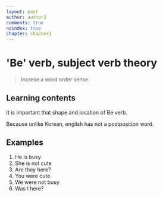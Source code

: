```yaml
---
layout: post
author: author2
comments: true
noindex: true
chapter: chapter1
---
```

# 'Be' verb, subject verb theory
>Increse a word order sense.

## Learning contents
It is important that shape and location of Be verb.

Because unlike Korean, english has not a postposition word.

## Examples
1. He is busy
2. She is not cute
3. Are they here?
4. You were cute 
5. We were not busy
6. Was I here?
